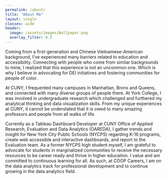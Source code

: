 ```yaml
---
permalink: /about/
title: "About Me"
layout: single
classes: wide
header:
  image: /assets/images/Wallpaper.png
  overlay_filter: 0.5
---
```


Coming from a first-generation and Chinese Vietnamese-American background, I've experienced many barriers related to education and accessibility. Connecting with people who come from similar backgrounds to mine, I realized that this experience is not an uncommon one. Which is why I believe in advocating for DEI initiatives and fostering communities for people of color. 

At CUNY, I frequented many campuses in Manhattan, Bronx and Queens, and connected with many diverse groups of people there. At York College, I was involved in undergraduate research which challenged and furthered my analytical thinking and data visualization skills. From my unique experiences at CUNY, it cannot be understated that it is owed to many amazing professors and people from all walks of life.

Currently as a Tableau Dashboard Developer at CUNY Office of Applied Research, Evaluation and Data Analytics (OAREDA), I gather trends and insight for New York City Public Schools (NYCPS) regarding K-16 programs, create web accessible and interactive dashboards, and report to the Evaluation team. As a former NYCPS high student myself, I am grateful to advocate for students in marginalized communities to receive the necessary resources to be career ready and thrive in higher education. I value and am committed to continuous learning for all. As such, at COOP Careers, I am on the data analytics track for professional development and to continue growing in the data analytics field.